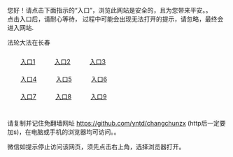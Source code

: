 您好！请点击下面指示的“入口”，浏览此网站是安全的，且为您带来平安。。 <br/>
点击入口后，请耐心等待， 过程中可能会出现无法打开的提示，请忽略，最终会进入网站. </br>

法轮大法在长春<br/>
<div style="padding:10px"><a style="margin:20px" target="_blank" href="https://d1qu04d0e4mzrh.cloudfront.net/2Qpsp?tsqhfa" id="ccLink1" rel="nofollow">入口1</a> <a target="_blank" style="margin:20px" href="https://d37coyj315xl3s.cloudfront.net/2Qpsp?naqxyl" id="ccLink2" rel="nofollow">入口2</a> <a style="margin:20px" target="_blank" href="https://d1yugtq9a5yw1g.cloudfront.net/2Qpsp?intfqyu" id="ccLink3" rel="nofollow">入口3</a></div>

<div style="padding:10px" ><a style="margin:20px" target="_blank" href="https://d1qu04d0e4mzrh.cloudfront.net/2Qpsp?tsqhfa" id="ccLink4" rel="nofollow">入口4</a> <a style="margin:20px" href="https://d37coyj315xl3s.cloudfront.net/2Qpsp?naqxyl" target="_blank" id="ccLink5" rel="nofollow">入口5</a> <a style="margin:20px" href="https://d1yugtq9a5yw1g.cloudfront.net/2Qpsp?intfqyu" target="_blank" id="ccLink6" rel="nofollow">入口6</a></div>

<div style="padding:10px"><a style="margin:20px" target="_blank" href="https://d1qu04d0e4mzrh.cloudfront.net/2Qpsp?tsqhfa" id="ccLink7" rel="nofollow">入口7</a> <a style="margin:20px" href="https://d37coyj315xl3s.cloudfront.net/2Qpsp?naqxyl" target="_blank" id="ccLink8" rel="nofollow">入口8</a> <a style="margin:20px" target="_blank" href="https://d1yugtq9a5yw1g.cloudfront.net/2Qpsp?intfqyu" id="ccLink9" rel="nofollow">入口9</a></div>

<br/>



请复制并记住免翻墙网址 https://github.com/yntd/changchunzx (http后一定要加s)，在电脑或手机的浏览器均可访问。。<br/>

微信如提示停止访问该网页，须先点击右上角，选择浏览器打开。
